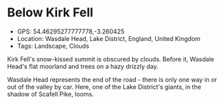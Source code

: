 # Below Kirk Fell

- GPS: 54.46295277777778,-3.260425
- Location: Wasdale Head, Lake District, England, United Kingdom
- Tags: Landscape, Clouds

Kirk Fell's snow-kissed summit is obscured by clouds. Before it, Wasdale Head's flat moorland and trees on a hazy drizzly day.

Wasdale Head represents the end of the road - there is only one way in or out of the valley by car. Here, one of the Lake District's giants, in the shadow of Scafell Pike, looms.
